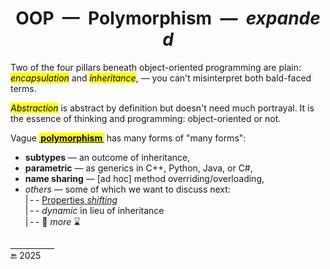  <h1 align="center">OOP&nbsp;&nbsp;&mdash;&nbsp;&nbsp;Polymorphism&nbsp;&nbsp;&mdash;&nbsp;&nbsp;<i>expanded</i></h1>

Two of the four pillars beneath object-oriented programming are plain: <mark>_encapsulation_</mark> and <mark>_inheritance_</mark>, &mdash; you can't misinterpret both bald-faced terms.

<mark>_Abstraction_</mark> is abstract by definition but doesn't need much portrayal. It is the essence of thinking and programming: object-oriented or not.

Vague <span title="&nbsp;&thinsp; Greek:&#013;&#010&nbsp;πολύ&nbsp;&nbsp;&mdash;&nbsp;&nbsp;many&#013;&#010&nbsp;μορφ&nbsp;&nbsp;&mdash;&nbsp;&nbsp; form"><ins><mark>&thinsp;**polymorphism**&thinsp;</mark></ins></span> has many forms of "many forms":

+ **subtypes** &mdash; an outcome of inheritance,
+ **parametric** &mdash; as generics in C++, Python, Java, or C#,
+ **name sharing** &mdash; [ad hoc] method overriding/overloading,
+ _others_ &mdash; some of which we want to discuss next:\
|&thinsp;-&thinsp;- [Properties _shifting_](README+/prop_shift.md)\
|&thinsp;-&thinsp;- _dynamic_ in lieu of inheritance\
|&thinsp;-&thinsp;- 🐝 _more_ ⌛

\___________\
🔚 2025

